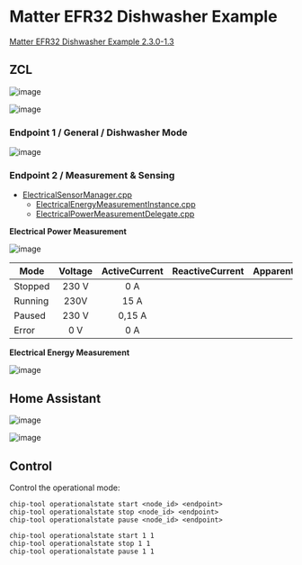 # Matter EFR32 Dishwasher Example

[Matter EFR32 Dishwasher Example 2.3.0-1.3](https://github.com/SiliconLabs/matter/tree/release_2.3.0-1.3/silabs_examples/dishwasher-app/silabs)


## ZCL 
![image](https://github.com/user-attachments/assets/91689a56-b549-4383-ab43-7b34babe7b3d)


![image](https://github.com/user-attachments/assets/7014801c-1377-4b34-8d91-7d775419445a)

### Endpoint 1 / General / Dishwasher Mode
![image](https://github.com/user-attachments/assets/03ce8ee9-f420-4479-9f80-3029ddbe82f1)


### Endpoint 2 / Measurement & Sensing

 - [ElectricalSensorManager.cpp](https://github.com/SiliconLabs/matter_extension/blob/main/silabs_examples/dishwasher-app/silabs/src/ElectricalSensorManager.cpp)
   - [ElectricalEnergyMeasurementInstance.cpp](https://github.com/SiliconLabs/matter_extension/blob/main/silabs_examples/dishwasher-app/silabs/src/ElectricalEnergyMeasurementInstance.cpp)
   - [ElectricalPowerMeasurementDelegate.cpp](https://github.com/SiliconLabs/matter_extension/blob/main/silabs_examples/dishwasher-app/silabs/src/ElectricalPowerMeasurementDelegate.cpp)


**Electrical Power Measurement**

![image](https://github.com/user-attachments/assets/ddfbb224-b11e-4a1e-93b2-d57f4dfb1e53)

| Mode    | Voltage | ActiveCurrent | ReactiveCurrent | ApparentCurrent | ActivePower | ReactivePower | ApparentPower | RMSVoltage | RMSCurrent | RMSPower | Frequency | PowerFactor | NeutralCurrent |
|---------|:-------:|:-------------:|:---------------:|:---------------:|:-----------:|:-------------:|:-------------:|:----------:|------------|----------|-----------|-------------|----------------|
| Stopped |  230 V  |      0 A      |                 |                 |             |               |               |            |            |          |           |             |                |
| Running |   230V  |      15 A     |                 |                 |             |               |               |            |            |          |           |             |                |
| Paused  |  230 V  |     0,15 A    |                 |                 |             |               |               |            |            |          |           |             |                |
| Error   |   0 V   |      0 A      |                 |                 |             |               |               |            |            |          |           |             |                |

**Electrical Energy Measurement**

![image](https://github.com/user-attachments/assets/b4cb7019-05ec-4fe5-ab12-23983e34067d)

## Home Assistant

![image](https://github.com/user-attachments/assets/659f1688-8b3e-408a-a861-bf7d006f6044)

![image](https://github.com/user-attachments/assets/42361092-52d8-4ce0-b1d7-04949613785b)


## Control

Control the operational mode:


    chip-tool operationalstate start <node_id> <endpoint>
    chip-tool operationalstate stop <node_id> <endpoint>
    chip-tool operationalstate pause <node_id> <endpoint>

    chip-tool operationalstate start 1 1
    chip-tool operationalstate stop 1 1
    chip-tool operationalstate pause 1 1

